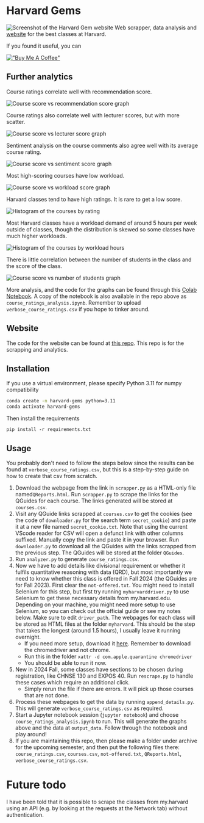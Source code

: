 # Harvard Gems

![Screenshot of the Harvard Gem website](readme-images/readme-screenshot.png)
Web scrapper, data analysis and [website](https://jeqcho.github.io/harvard-gems) for the best classes at Harvard.


If you found it useful, you can

[!["Buy Me A Coffee"](https://www.buymeacoffee.com/assets/img/custom_images/orange_img.png)](https://www.buymeacoffee.com/jeqcho)

## Further analytics

Course ratings correlate well with recommendation score.

![Course score vs recommendation score graph](readme-images/course_vs_rec.png)

Course ratings also correlate well with lecturer scores, but with more scatter.

![Course score vs lecturer score graph](readme-images/course_vs_lecturer.png)

Sentiment analysis on the course comments also agree well with its average course rating.

![Course score vs sentiment score graph](readme-images/course_vs_sentiment.png)

Most high-scoring courses have low workload.

![Course score vs workload score graph](readme-images/course_vs_workload.png)

Harvard classes tend to have high ratings. It is rare to get a low score.

![Histogram of the courses by rating](readme-images/course_score_freq.png)

Most Harvard classes have a workload demand of around 5 hours per week outside of classes, though the distribution is skewed so some classes have much higher workloads.

![Histogram of the courses by workload hours](readme-images/workload_freq.png)

There is little correlation between the number of students in the class and the score of the class.

![Course score vs number of students graph](readme-images/course_vs_num_students.png)

More analysis, and the code for the graphs can be found through this [Colab Notebook](https://colab.research.google.com/drive/1WR3_DSCN_aL7l6b5yqrqto8116Ktb_TY?usp=sharing). A copy of
the notebook is also available in the repo above as `course_ratings_analysis.ipynb`. Remember to upload `verbose_course_ratings.csv` if you hope to tinker around.

## Website
The code for the website can be found at [this repo](https://github.com/jeqcho/harvard-gems). This repo is for the scrapping and analytics.

## Installation

If you use a virtual environment, please specify Python 3.11 for numpy compatibility

```bash
conda create -n harvard-gems python=3.11
conda activate harvard-gems
```

Then install the requirements

`pip install -r requirements.txt`

## Usage

You probably don't need to follow the steps below since the results can be found at `verbose_course_ratings.csv`, but
this is a step-by-step guide on how to create that csv from scratch.

1. Download the webpage from the link in `scrapper.py` as a HTML-only file named`QReports.html`. Run `scrapper.py` to scrape the links for the QGuides for each course. The links generated will be stored at `courses.csv`.
2. Visit any QGuide links scrapped at `courses.csv` to get the cookies (see the code of `downloader.py` for the search term `secret_cookie`) and paste it at a new file named `secret_cookie.txt`. Note that using the current VScode reader for CSV will open a defunct link with other columns suffixed. Manually copy the link and paste it in your browser. Run `downloader.py` to download all the QGuides with the links scrapped from the previous step. The QGuides will be
   stored at the folder `QGuides`.
3. Run `analyzer.py` to generate `course_ratings.csv`.
4. Now we have to add details like divisional requirement or whether it fulfils quantitative reasoning with data (QRD),
   but most importantly we need to know whether this class is offered in Fall 2024 (the QGuides are for Fall 2023). First clear the `not-offered.txt`. You might need to install Selenium for this step, but first try running `myharvarddriver.py` to use Selenium to get these necessary details from my.harvard.edu. Depending on your machine, you might need more setup to use Selenium, so you can check out the official guide or see my notes below. Make sure to edit `driver_path`. The webpages for each class will be stored as HTML files at the folder `myharvard`. This should be the step that takes the longest (around 1.5 hours), I usually leave it running overnight.
   - If you need more setup, download it [here](https://googlechromelabs.github.io/chrome-for-testing/#stable). Remember to download the chromedriver and not chrome.
   - Run this in the folder `xattr -d com.apple.quarantine chromedriver`
   - You should be able to run it now.
5. New in 2024 Fall, some classes have sections to be chosen during registration, like CHNSE 130 and EXPOS 40. Run `rescrape.py` to handle these cases which require an additional click.
   - Simply rerun the file if there are errors. It will pick up those courses that are not done.
6. Process these webpages to get the data by running `append_details.py`. This will generate `verbose_course_ratings.csv` as required.
7. Start a Jupyter notebook session (`jupyter notebook`) and choose `course_ratings_analysis.ipynb` to run. This will generate the graphs above and the data at `output_data`. Follow through the notebook and play around!
8. If you are maintaining this repo, then please make a folder under archive for the upcoming semester, and then put the following files there: `course_ratings.csv`, `courses.csv`, `not-offered.txt`, `QReports.html`, `verbose_course_ratings.csv`.


# Future todo
I have been told that it is possible to scrape the classes from my.harvard using an API (e.g. by looking at the requests at the Network tab) without authentication.